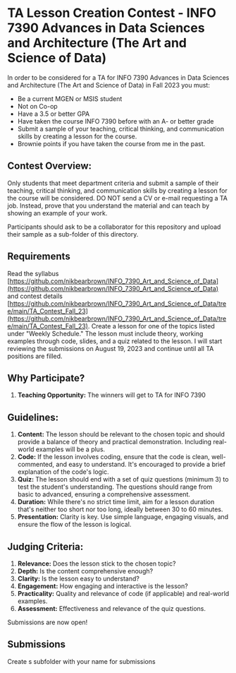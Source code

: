 # TA Lesson Creation Contest - INFO 7390 Advances in Data Sciences and Architecture (The Art and Science of Data)

In order to be considered for a TA for INFO 7390 Advances in Data Sciences and Architecture (The Art and Science of Data) in Fall 2023 you must:

* Be a current MGEN or MSIS student
* Not on Co-op
* Have a 3.5 or better GPA
* Have taken the course INFO 7390 before with an A- or better grade
* Submit a sample of your teaching, critical thinking, and communication skills by creating a lesson for the course.
* Brownie points if you have taken the course from me in the past.


## Contest Overview:

Only students that meet department criteria and submit a sample of their teaching, critical thinking, and communication skills by creating a lesson for the course will be considered. DO NOT send a CV or e-mail requesting a TA job. Instead, prove that you understand the material and can teach by showing an example of your work.

Participants should ask to be a collaborator for this repository and upload their sample as a sub-folder of this directory.  

## Requirements

Read the syllabus [https://github.com/nikbearbrown/INFO_7390_Art_and_Science_of_Data](https://github.com/nikbearbrown/INFO_7390_Art_and_Science_of_Data) and contest details [https://github.com/nikbearbrown/INFO_7390_Art_and_Science_of_Data/tree/main/TA_Contest_Fall_23](https://github.com/nikbearbrown/INFO_7390_Art_and_Science_of_Data/tree/main/TA_Contest_Fall_23). Create a lesson for one of the topics listed under "Weekly Schedule."  The lesson must include theory, working examples through code, slides, and a quiz related to the lesson.  I will start reviewing the submissions on August 19, 2023 and continue until all TA positions are filled.

## Why Participate?

1. **Teaching Opportunity:** The winners will get to TA for INFO 7390

## Guidelines:

1. **Content:** The lesson should be relevant to the chosen topic and should provide a balance of theory and practical demonstration. Including real-world examples will be a plus.
2. **Code:** If the lesson involves coding, ensure that the code is clean, well-commented, and easy to understand. It's encouraged to provide a brief explanation of the code's logic.
3. **Quiz:** The lesson should end with a set of quiz questions (minimum 3) to test the student's understanding. The questions should range from basic to advanced, ensuring a comprehensive assessment.
4. **Duration:** While there's no strict time limit, aim for a lesson duration that's neither too short nor too long, ideally between 30 to 60 minutes.
5. **Presentation:** Clarity is key. Use simple language, engaging visuals, and ensure the flow of the lesson is logical.

## Judging Criteria:

1. **Relevance:** Does the lesson stick to the chosen topic?
2. **Depth:** Is the content comprehensive enough?
3. **Clarity:** Is the lesson easy to understand?
4. **Engagement:** How engaging and interactive is the lesson?
5. **Practicality:** Quality and relevance of code (if applicable) and real-world examples.
6. **Assessment:** Effectiveness and relevance of the quiz questions.

Submissions are now open! 

## Submissions

Create s subfolder with your name for submissions   



